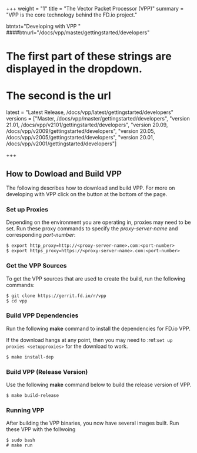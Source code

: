 +++
weight = "1"
title = "The Vector Packet Processor (VPP)"
summary = "VPP is the core technology behind the FD.io project."

btntxt="Developing with VPP "
####btnurl="/docs/vpp/master/gettingstarted/developers"

# The first part of these strings are displayed in the dropdown.
# The second is the url
latest = "Latest Release, /docs/vpp/latest/gettingstarted/developers"
versions = ["Master, /docs/vpp/master/gettingstarted/developers",
	 "version 21.01, /docs/vpp/v2101/gettingstarted/developers",
	 "version 20.09, /docs/vpp/v2009/gettingstarted/developers",
	 "version 20.05, /docs/vpp/v2005/gettingstarted/developers",
	 "version 20.01, /docs/vpp/v2001/gettingstarted/developers"]

+++

## How to Dowload and Build VPP

The following describes how to download and build VPP. For more on developing with
VPP click on the button at the bottom of the page.

### Set up Proxies

Depending on the environment you are operating in, proxies may need to be set. 
Run these proxy commands to specify the *proxy-server-name* and corresponding *port-number*:

``` console
$ export http_proxy=http://<proxy-server-name>.com:<port-number>
$ export https_proxy=https://<proxy-server-name>.com:<port-number>
```

### Get the VPP Sources

To get the VPP sources that are used to create the build, run the following commands:

``` console
$ git clone https://gerrit.fd.io/r/vpp
$ cd vpp
```

### Build VPP Dependencies

Run the following **make** command to install the dependencies for FD.io VPP. 

If the download hangs at any point, then you may need to 
:ref:`set up proxies <setupproxies>` for the download to work.

``` console
$ make install-dep
```

### Build VPP (Release Version)

Use the following **make** command below to build the release version of VPP.

``` console
$ make build-release
```

### Running VPP

After building the VPP binaries, you now have several images built. Run these VPP
with the follwoing

``` console
$ sudo bash
# make run
```

